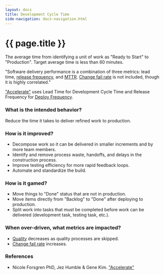 ```yaml
---
layout: docs
title: Development Cycle Time
side-navigation: docs-navigation.html
---
```


# {{ page.title }}

The average time from identifying a unit of work as "Ready to Start" to "Production". Target average time is less than 60 minutes.

"Software delivery performance is a combination of three metrics: lead time, [release frequency](./deploy-frequency.html), and [MTTR](./mean-time-to-repair.html). [Change fail rate](./change-fail-rate.html) is not included, though it is highly correlated."

["Accelerate"](https://www.walmart.com/ip/Accelerate-The-Science-of-Lean-Software-and-DevOps-Building-and-Scaling-High-Performing-Technology-Organizations/569479276) uses Lead Time for Development Cycle Time and Release Frequency for [Deploy Frequency](./deploy-frequency.html).

### What is the intended behavior?

Reduce the time it takes to deliver refined work to production.

### How is it improved?

- Decompose work so it can be delivered in smaller increments and by more team members.
- Identify and remove process waste, handoffs, and delays in the construction process.
- Improve testing efficiency for more rapid feedback loops.
- Automate and standardize the build.

### How is it gamed?

- Move things to "Done" status that are not in production.
- Move items directly from "Backlog" to "Done" after deploying to production.
- Split work into tasks that must be completed before work can be delivered (development task, testing task,
  etc.).

### When over-driven, what metrics are impacted?

- [Quality](./quality.html) decreases as quality processes are skipped.
- [Change fail rate](./change-fail-rate.html) increases.

### References
- Nicole Forsgren PhD, Jez Humble & Gene Kim. ["Accelerate"](https://www.walmart.com/ip/Accelerate-The-Science-of-Lean-Software-and-DevOps-Building-and-Scaling-High-Performing-Technology-Organizations/569479276)


